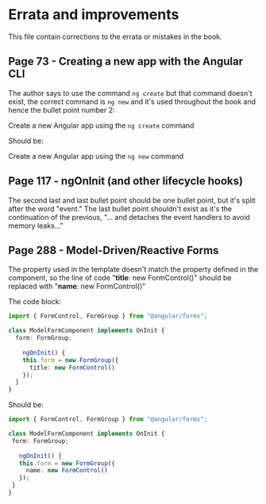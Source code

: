 # Errata and improvements
This file contain corrections to the errata or mistakes in the book.

## Page 73 - Creating a new app with the Angular CLI

The author says to use the command `ng create` but that command doesn't exist, the correct command is `ng new` and it's used throughout the book and hence the bullet point
number 2: 

Create a new Angular app using the `ng create` command

Should be:

Create a new Angular app using the `ng new` command

## Page 117 - ngOnInit (and other lifecycle hooks)

The second last and last bullet point should be one bullet point, but it's split after the word "event."
The last bullet point shouldn't exist as it's the continuation of the previous, "... and detaches the event handlers to avoid memory leaks..."

## Page 288 - Model-Driven/Reactive Forms

The property used in the template doesn't match the property defined in the component, so the line of code "**title**: new FormControl()" should be replaced with "**name**: new FormControl()"

The code block: 
```typescript
import { FormControl, FormGroup } from "@angular/forms";

class ModelFormComponent implements OnInit {
  form: FormGroup;
  
    ngOnInit() {
    this.form = new FormGroup({
      title: new FormControl()
    });
  }
}
 ```
 Should be:
 
 ```typescript
import { FormControl, FormGroup } from "@angular/forms";

class ModelFormComponent implements OnInit {
  form: FormGroup;
  
    ngOnInit() {
    this.form = new FormGroup({
      name: new FormControl()
    });
  }
}
 ```
